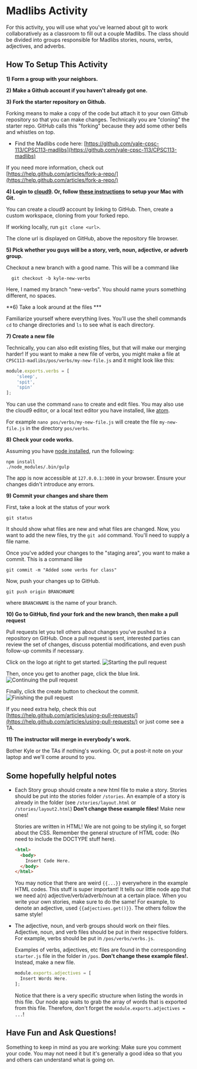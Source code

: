 # Madlibs Activity
For this activity, you will use what you've learned about git to work collaboratively as a classroom to fill out a couple Madlibs. The class should be divided into groups responsible for Madlibs stories, nouns, verbs, adjectives, and adverbs.

## How To Setup This Activity

**1) Form a group with your neighbors.**

**2) Make a Github account if you haven't already got one.**

**3) Fork the starter repository on Github.**


Forking means to make a copy of the code but attach it to your own Github repository so that you can make changes.
Technically you are "cloning" the starter repo. GitHub calls this "forking" because they add some other
bells and whistles on top.
  * Find the Madlibs code here: [https://github.com/yale-cpsc-113/CPSC113-madlibs](https://github.com/yale-cpsc-113/CPSC113-madlibs)

  If you need more information, check out [https://help.github.com/articles/fork-a-repo/](https://help.github.com/articles/fork-a-repo/)

**4) Login to [cloud9](https://c9.io/).  Or, follow [these instructions](https://github.com/yale-cpsc-113/cpsc113-madlibs/wiki/Setting-up-Git-on-a-Mac.) to setup your Mac with Git.**

You can create a cloud9 account by linking to GitHub.  Then, create a custom workspace, cloning from your forked repo.

If working locally, run `git clone <url>`.

The clone url is displayed on GitHub, above the repository file browser.

**5) Pick whether you guys will be a story, verb, noun, adjective, or adverb group.**

Checkout a new branch with a good name. This will be a command like
```
  git checkout -b kyle-new-verbs
```


Here, I named my branch "new-verbs". You should name yours something different, no spaces.

**6) Take a look around at the files ***

Familiarize yourself where everything lives. You'll use the shell commands `cd` to change
directories and `ls` to see what is each directory.

**7) Create a new file**

Technically, you can also edit existing files, but that will make our merging harder!
If you want to make a new file of verbs, you might make a file at
`CPSC113-madlibs/pos/verbs/my-new-file.js` and it might look like this:

```javascript
module.exports.verbs = [
    'sleep',
    'spit',
    'spin'
];
```

You can use the command `nano` to create and edit files.  You may also use the cloud9 editor, or a local text editor you have installed, like [atom](https://atom.io/).

For example `nano pos/verbs/my-new-file.js` will create the file `my-new-file.js` in the directory `pos/verbs`.

**8) Check your code works.**

Assuming you have [node installed](https://nodejs.org/en/), run the following:

```
npm install
./node_modules/.bin/gulp
```

The app is now accessible at `127.0.0.1:3000` in your browser.  Ensure
your changes didn't introduce any errors.

**9) Commit your changes and share them**

First, take a look at the status of your work

```
git status
```

It should show what files are new and what files are changed. Now, you want
to add the new files, try the `git add` command. You'll need to supply a file name.

Once you've added your changes to the "staging area", you want to make a commit. This
is a command like

```
git commit -m "Added some verbs for class"
```

Now, push your changes up to GitHub.

```
git push origin BRANCHNAME
```

where `BRANCHNAME` is the name of your branch.

**10) Go to GitHub, find your fork and the new branch, then make a pull request**

  Pull requests let you tell others about changes you've pushed to a repository on GitHub. Once a pull request is sent, interested parties can review the set of changes, discuss potential modifications, and even push follow-up commits if necessary.

  Click on the logo at right to get started.
  ![Starting the pull request](https://github.com/yale-cpsc-113/CPSC113-madlibs/blob/master/images/pull.png)

  Then, once you get to another page, click the blue link.
  ![Continuing the pull request](https://github.com/yale-cpsc-113/CPSC113-madlibs/blob/master/images/pull2.png)

  Finally, click the create button to checkout the commit.
  ![Finishing the pull request](https://github.com/yale-cpsc-113/CPSC113-madlibs/blob/master/images/pull3.png)

  If you need extra help, check this out [https://help.github.com/articles/using-pull-requests/](https://help.github.com/articles/using-pull-requests/) or just come see a TA.

**11) The instructor will merge in everybody's work.**

Bother Kyle or the TAs if nothing's working. Or, put a post-it note on your laptop and we'll come around to you.

## Some hopefully helpful notes

* Each Story group should create a new html file to make a story. Stories should be put into the stories folder `/stories`. An example of a story is already in the folder (see `/stories/layout.html` or `/stories/layout2.html`) **Don't change these example files!** Make new ones!

  Stories are written in HTML! We are not going to be styling it, so forget about the CSS. Remember the general structure of HTML code: (No need to include the DOCTYPE stuff here).

    ```html
    <html>
      <body>
        Insert Code Here.
      </body>
    </html>
    ```
  You may notice that there are weird `{{...}}` everywhere in the example HTML codes. This stuff is super important! It tells our little node app that we need a(n) adjective/verb/adverb/noun at a certain place. When you write your own stories, make sure to do the same! For example, to denote an adjective, used `{{adjectives.get()}}`. The others follow the same style!

* The adjective, noun, and verb groups should work on their files. Adjective, noun, and verb files should be put in their respective folders. For example, verbs should be put in `/pos/verbs/verbs.js`.

  Examples of verbs, adjectives, etc files are found in the corresponding `starter.js` file in the folder in `/pos`. **Don't change these example files!.** Instead, make a new file.

    ```javascript
    module.exports.adjectives = [
      Insert Words Here.
    ];
    ```
  Notice that there is a very specific structure when listing the words in this file. Our node app waits to grab the array of words that is exported from this file. Therefore, don't forget the `module.exports.adjectives = ...`!

## Have Fun and Ask Questions!

Something to keep in mind as you are working: Make sure you comment your code. You may not need it but it's generally a good idea so that you and others can understand what is going on.
